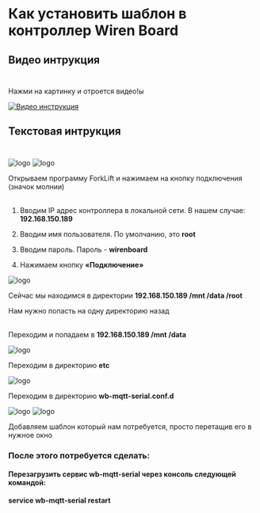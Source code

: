 



# Как установить шаблон в контроллер Wiren Board

## Видео интрукция </br></br>
Нажми на картинку и отроется видео!ы

[![Видео инструкция](https://i.ytimg.com/vi_webp/hxfqnAGWiSA/maxresdefault.webp)](https://youtu.be/hxfqnAGWiSA)


## Текстовая интрукция </br></br>

<img src="https://i.ytimg.com/vi_webp/hxfqnAGWiSA/maxresdefault.webp"  alt="logo"/>

<img src="https://onokom.ru/img/index/posti-novosti/podklyuchaem-kondicioner-haier-flexis-super-match-as25s2sf1fa-g-v-umnyj-dom-wirenboard-cherez-shlyuz-onokom-hr-1-mb-b-b-apple-home-yandex-alisa-spruthub-i-spruthome/100-otkryvaem-programmu-forklift-i-nazhimaem-na-knopku-podklyucheniya-znachok-molnii.webp"  alt="logo"/>

  

Открываем программу ForkLift и нажимаем на кнопку подключения (значок молнии)<br><br>

  

1. Вводим IP адрес контроллера в локальной сети. В нашем случае: **192.168.150.189**<br>

  

2. Вводим имя пользователя. По умолчанию, это **root**<br>

  

3. Вводим пароль. Пароль - **wirenboard**<br>

  

4. Нажимаем кнопку **«Подключение»**<br>

  

<img  src="https://onokom.ru/img/index/posti-novosti/podklyuchaem-kondicioner-haier-flexis-super-match-as25s2sf1fa-g-v-umnyj-dom-wirenboard-cherez-shlyuz-onokom-hr-1-mb-b-b-apple-home-yandex-alisa-spruthub-i-spruthome/101-sejchas-my-nahodimsya-v-direktorii-192-168-150-189mntdataroot.webp"  alt="logo"/>

  

Сейчас мы находимся в директории **192.168.150.189 /mnt /data /root**

Нам нужно попасть на одну директорию назад<br><br>

Переходим и попадаем в **192.168.150.189 /mnt /data**

  

<img  src="https://onokom.ru/img/index/posti-novosti/podklyuchaem-kondicioner-haier-flexis-super-match-as25s2sf1fa-g-v-umnyj-dom-wirenboard-cherez-shlyuz-onokom-hr-1-mb-b-b-apple-home-yandex-alisa-spruthub-i-spruthome/102-perekhodim-v-direktoriyu-etc.webp"  alt="logo"/>

  

Переходим в директорию **etc**

  
  

<img  src="https://onokom.ru/img/index/posti-novosti/podklyuchaem-kondicioner-haier-flexis-super-match-as25s2sf1fa-g-v-umnyj-dom-wirenboard-cherez-shlyuz-onokom-hr-1-mb-b-b-apple-home-yandex-alisa-spruthub-i-spruthome/103-perekhodim-v-direktoriyu-wb-mqtt-serial-conf-d.webp"  alt="logo"/>

  

Переходим в директорию **wb-mqtt-serial.conf.d**

  

<img  src="https://onokom.ru/img/index/posti-novosti/podklyuchaem-kondicioner-haier-flexis-super-match-as25s2sf1fa-g-v-umnyj-dom-wirenboard-cherez-shlyuz-onokom-hr-1-mb-b-b-apple-home-yandex-alisa-spruthub-i-spruthome/104-perekhodim-v-direktoriyu-templates.webp"  alt="logo"/>

  
  

<img  src="https://onokom.ru/img/index/posti-novosti/podklyuchaem-kondicioner-haier-flexis-super-match-as25s2sf1fa-g-v-umnyj-dom-wirenboard-cherez-shlyuz-onokom-hr-1-mb-b-b-apple-home-yandex-alisa-spruthub-i-spruthome/105-dobavlyaem-shablon-onokom-air-me-1-mb-b-prosto-peretashchiv-ego-v-nuzhnoe-okno.webp"  alt="logo"/>

  

Добавляем шаблон который нам потребуется, просто перетащив его в нужное окно

  

### После этого потребуется сделать:

#### Перезагрузить сервис wb-mqtt-serial через консоль следующей командой:

**service wb-mqtt-serial restart**
